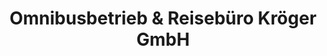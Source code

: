---
title: "Omnibusbetrieb & Reisebüro Kröger GmbH"
url: /neustadt-glewe/omnibusbetrieb-und-reisebuero-kroeger-gmbh/
shop: Reisebüro
---